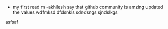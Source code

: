 
- my first read m
-akhilesh say that github community is amzing
updated the values
wdfmksd
dfdsnkls
sdndsngs
sjndslkgs

asfsaf
